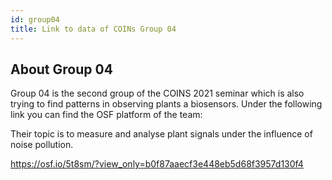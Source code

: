 ```yaml
---
id: group04
title: Link to data of COINs Group 04
---
```


## About Group 04

Group 04 is the second group of the COINS 2021 seminar which is also trying to find patterns in observing plants a biosensors. Under the following link you can find the OSF platform of the team:

Their topic is to measure and analyse plant signals under the influence of noise pollution.

https://osf.io/5t8sm/?view_only=b0f87aaecf3e448eb5d68f3957d130f4